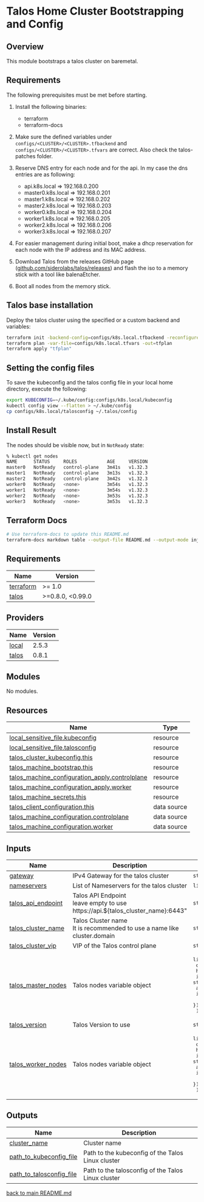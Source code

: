 # Talos Home Cluster Bootstrapping and Config

## Overview

This module bootstraps a talos cluster on baremetal.

## Requirements

The following prerequisites must be met before starting.

1. Install the following binaries:

    - terraform
    - terraform-docs

1. Make sure the defined variables under `configs/<CLUSTER>/<CLUSTER>.tfbackend` and
`configs/<CLUSTER>/<CLUSTER>.tfvars` are correct. Also check the talos-patches folder.

1. Reserve DNS entry for each node and for the api. In my case the dns entries are as following:
    - api.k8s.local => 192.168.0.200
    - master0.k8s.local => 192.168.0.201
    - master1.k8s.local => 192.168.0.202
    - master2.k8s.local => 192.168.0.203
    - worker0.k8s.local => 192.168.0.204
    - worker1.k8s.local => 192.168.0.205
    - worker2.k8s.local => 192.168.0.206
    - worker3.k8s.local => 192.168.0.207

1. For easier management during initial boot, make a dhcp reservation for each node with the IP
address and its MAC address.

1. Download Talos from the releases GitHub page
([github.com/siderolabs/talos/releases](https://github.com/siderolabs/talos/releases/)) and flash
the iso to a memory stick with a tool like balenaEtcher.

1. Boot all nodes from the memory stick.

## Talos base installation

Deploy the talos cluster using the specified or a custom backend and variables:

```bash
terraform init -backend-config=configs/k8s.local.tfbackend -reconfigure -upgrade
terraform plan -var-file=configs/k8s.local.tfvars -out=tfplan
terraform apply "tfplan"
```

## Setting the config files

To save the kubeconfig and the talos config file in your local home directory, execute the
following:

```bash
export KUBECONFIG=~/.kube/config:configs/k8s.local/kubeconfig
kubectl config view --flatten > ~/.kube/config
cp configs/k8s.local/talosconfig ~/.talos/config
```

## Install Result

The nodes should be visible now, but in `NotReady` state:

```bash
% kubectl get nodes
NAME      STATUS     ROLES           AGE     VERSION
master0   NotReady   control-plane   3m41s   v1.32.3
master1   NotReady   control-plane   3m13s   v1.32.3
master2   NotReady   control-plane   3m42s   v1.32.3
worker0   NotReady   <none>          3m54s   v1.32.3
worker1   NotReady   <none>          3m54s   v1.32.3
worker2   NotReady   <none>          3m53s   v1.32.3
worker3   NotReady   <none>          3m53s   v1.32.3
```

## Terraform Docs

```bash
# Use terraform-docs to update this README.md
terraform-docs markdown table --output-file README.md --output-mode inject .
```

<!-- BEGIN_TF_DOCS -->
## Requirements

| Name | Version |
|------|---------|
| <a name="requirement_terraform"></a> [terraform](#requirement\_terraform) | >= 1.0 |
| <a name="requirement_talos"></a> [talos](#requirement\_talos) | >=0.8.0, <0.99.0 |

## Providers

| Name | Version |
|------|---------|
| <a name="provider_local"></a> [local](#provider\_local) | 2.5.3 |
| <a name="provider_talos"></a> [talos](#provider\_talos) | 0.8.1 |

## Modules

No modules.

## Resources

| Name | Type |
|------|------|
| [local_sensitive_file.kubeconfig](https://registry.terraform.io/providers/hashicorp/local/latest/docs/resources/sensitive_file) | resource |
| [local_sensitive_file.talosconfig](https://registry.terraform.io/providers/hashicorp/local/latest/docs/resources/sensitive_file) | resource |
| [talos_cluster_kubeconfig.this](https://registry.terraform.io/providers/siderolabs/talos/latest/docs/resources/cluster_kubeconfig) | resource |
| [talos_machine_bootstrap.this](https://registry.terraform.io/providers/siderolabs/talos/latest/docs/resources/machine_bootstrap) | resource |
| [talos_machine_configuration_apply.controlplane](https://registry.terraform.io/providers/siderolabs/talos/latest/docs/resources/machine_configuration_apply) | resource |
| [talos_machine_configuration_apply.worker](https://registry.terraform.io/providers/siderolabs/talos/latest/docs/resources/machine_configuration_apply) | resource |
| [talos_machine_secrets.this](https://registry.terraform.io/providers/siderolabs/talos/latest/docs/resources/machine_secrets) | resource |
| [talos_client_configuration.this](https://registry.terraform.io/providers/siderolabs/talos/latest/docs/data-sources/client_configuration) | data source |
| [talos_machine_configuration.controlplane](https://registry.terraform.io/providers/siderolabs/talos/latest/docs/data-sources/machine_configuration) | data source |
| [talos_machine_configuration.worker](https://registry.terraform.io/providers/siderolabs/talos/latest/docs/data-sources/machine_configuration) | data source |

## Inputs

| Name | Description | Type | Default | Required |
|------|-------------|------|---------|:--------:|
| <a name="input_gateway"></a> [gateway](#input\_gateway) | IPv4 Gateway for the talos cluster | `string` | n/a | yes |
| <a name="input_nameservers"></a> [nameservers](#input\_nameservers) | List of Nameservers for the talos cluster | `list(string)` | n/a | yes |
| <a name="input_talos_api_endpoint"></a> [talos\_api\_endpoint](#input\_talos\_api\_endpoint) | Talos API Endpoint<br/>    leave empty to use https://api.${talos_cluster_name}:6443" | `string` | `""` | no |
| <a name="input_talos_cluster_name"></a> [talos\_cluster\_name](#input\_talos\_cluster\_name) | Talos Cluster name<br/>    It is recommended to use a name like cluster.domain | `string` | n/a | yes |
| <a name="input_talos_cluster_vip"></a> [talos\_cluster\_vip](#input\_talos\_cluster\_vip) | VIP of the Talos control plane | `string` | n/a | yes |
| <a name="input_talos_master_nodes"></a> [talos\_master\_nodes](#input\_talos\_master\_nodes) | Talos nodes variable object | <pre>list(<br/>    object({<br/>      hostname              = string,<br/>      interface             = string,<br/>      address               = string,<br/>      install_disk_selector = string,<br/>    })<br/>  )</pre> | n/a | yes |
| <a name="input_talos_version"></a> [talos\_version](#input\_talos\_version) | Talos Version to use | `string` | n/a | yes |
| <a name="input_talos_worker_nodes"></a> [talos\_worker\_nodes](#input\_talos\_worker\_nodes) | Talos nodes variable object | <pre>list(<br/>    object({<br/>      hostname              = string,<br/>      interface             = string,<br/>      address               = string,<br/>      install_disk_selector = string,<br/>    })<br/>  )</pre> | n/a | yes |

## Outputs

| Name | Description |
|------|-------------|
| <a name="output_cluster_name"></a> [cluster\_name](#output\_cluster\_name) | Cluster name |
| <a name="output_path_to_kubeconfig_file"></a> [path\_to\_kubeconfig\_file](#output\_path\_to\_kubeconfig\_file) | Path to the kubeconfig of the Talos Linux cluster |
| <a name="output_path_to_talosconfig_file"></a> [path\_to\_talosconfig\_file](#output\_path\_to\_talosconfig\_file) | Path to the talosconfig of the Talos Linux cluster |
<!-- END_TF_DOCS -->

[back to main README.md](../README.md)
